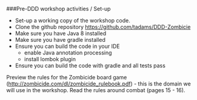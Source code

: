 
###Pre-DDD workshop activities / Set-up

* Set-up a working copy of the workshop code.
* Clone the github repository
  https://github.com/tadams/DDD-Zombicie
* Make sure you have Java 8 installed
* Make sure you have gradle installed
* Ensure you can build the code in your IDE
  - enable Java annotation processing
  - install lombok plugin
* Ensure you can build the code with gradle and all tests pass

Preview the rules for the Zombicide board game (http://zombicide.com/dl/zombicide_rulebook.pdf) - this is
the domain we will use in the workshop.  Read the rules around combat (pages 15 - 16).
